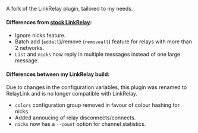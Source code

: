 A fork of the LinkRelay plugin, tailored to my needs.

#### Differences from [stock LinkRelay](https://github.com/ProgVal/Supybot-plugins/tree/master/LinkRelay):

* Ignore nicks feature.
* Batch add (`addall`)/remove (`removeall`) feature for relays with more than 2 networks.
* `List` and `nicks` now reply in multiple messages instead of one large message.

#### Differences between my LinkRelay build:
Due to changes in the configuration variables, this plugin was renamed to RelayLink and is no longer compatible with LinkRelay.

* `colors` configuration group removed in favour of colour hashing for nicks.
* Added annoucing of relay disconnects/connects.
* `nicks` now has a `--count` option for channel statistics.
